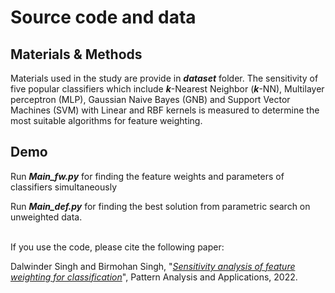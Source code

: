 # Source code and data
Materials & Methods
-----------

Materials used in the study are provide in ***dataset*** folder. The sensitivity of five popular classifiers which include ***k***-Nearest Neighbor (***k***-NN), Multilayer perceptron (MLP), Gaussian Naive Bayes (GNB) and Support Vector Machines (SVM) with Linear and RBF kernels is measured to determine the most suitable algorithms for feature weighting. 

Demo
-----------
Run ***Main_fw.py*** for finding the feature weights and parameters of classifiers simultaneously

Run ***Main_def.py*** for finding the best solution from parametric search on unweighted data.

<br />
If you use the code, please cite the following paper:

Dalwinder Singh and Birmohan Singh, "*[Sensitivity analysis of feature weighting for classification](https://link.springer.com/article/10.1007/s10044-022-01077-0)*", Pattern Analysis and Applications, 2022.
